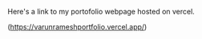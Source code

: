 Here's a link to my portofolio webpage hosted on vercel.

(https://varunrameshportfolio.vercel.app/)
